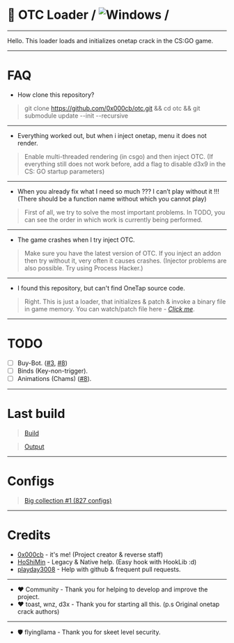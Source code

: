 # 🔮 OTC Loader  / ![Windows](https://github.com/0x000cb/otc/workflows/Windows/badge.svg?branch=master&event=push) /

----------------------------------------------------

Hello. This loader loads and initializes onetap crack in the CS:GO game.

-----------------------------------------------------

# FAQ
  - How clone this repository?
  > git clone https://github.com/0x000cb/otc.git && cd otc && git submodule update --init --recursive
  -----
  - Everything worked out, but when i inject onetap, menu it does not render.
  > Enable multi-threaded rendering (in csgo) and then inject OTC. (If everything still does not work before, add a flag to disable d3x9 in the CS: GO startup parameters)
  ------
  - When you already fix what I need so much ??? I can’t play without it !!! (There should be a function name without which you cannot play)
  > First of all, we try to solve the most important problems. In TODO, you can see the order in which work is currently being performed.
  ----
   - The game crashes when I try inject OTC.
   > Make sure you have the latest version of OTC. If you inject an addon then try without it, very often it causes crashes. (Injector problems are also possible. Try using Process Hacker.)
  ----
  - I found this repository, but can't find OneTap source code.
  > Right. This is just a loader, that initializes & patch & invoke a binary file in game memory. You can watch/patch file here - [*Click me*](https://github.com/0x000cb/otc/blob/master/OTC/cpp/segment/Segment.cpp).
 
-----------------------------------------------------

 # TODO

  - [ ] Buy-Bot. ([#3](https://github.com/0x000cb/otc/issues/3), [#8](https://github.com/0x000cb/otc/issues/8))
  - [ ] Binds (Key-non-trigger).
  - [ ] Animations (Chams) ([#8](https://github.com/0x000cb/otc/issues/8)).
  
-----------------------------------------------------

# Last build

  > [Build](https://github.com/0x000cb/otc/releases/download/master/OTC.zip)

  > [Output](https://github.com/0x000cb/otc/releases/download/master/Output.zip)

------------------------------------------------------

# Configs
  > [Big collection #1 (827 configs)](https://yadi.sk/d/KZNcRdMSheLTfw)

------------------------------------------------------

# Credits

  * [0x000cb](https://github.com/0x000cb) - it's me! (Project creator & reverse staff)
  * [HoShiMin](https://github.com/HoShiMin) - Legacy & Native help. (Easy hook with HookLib :d)
  * [playday3008](https://github.com/playday3008) - Help with github & frequent pull requests.

  ------

  *  ♥ Community - Thank you for helping to develop and improve the project.
  *  ♥ toast, wnz, d3x - Thank you for starting all this. (p.s Original onetap crack authors)

  ------

  *  🛡️ flyingllama - Thank you for skeet level security.
